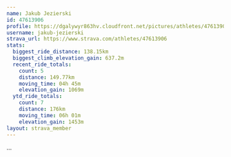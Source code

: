 ```yaml
---
name: Jakub Jezierski
id: 47613906
profile: https://dgalywyr863hv.cloudfront.net/pictures/athletes/47613906/14681924/1/large.jpg
username: jakub-jezierski
strava_url: https://www.strava.com/athletes/47613906
stats:
  biggest_ride_distance: 138.15km
  biggest_climb_elevation_gain: 637.2m
  recent_ride_totals:
    count: 5
    distance: 149.77km
    moving_time: 04h 45m
    elevation_gain: 1069m
  ytd_ride_totals:
    count: 7
    distance: 176km
    moving_time: 06h 01m
    elevation_gain: 1453m
layout: strava_member
--- 
```

...
